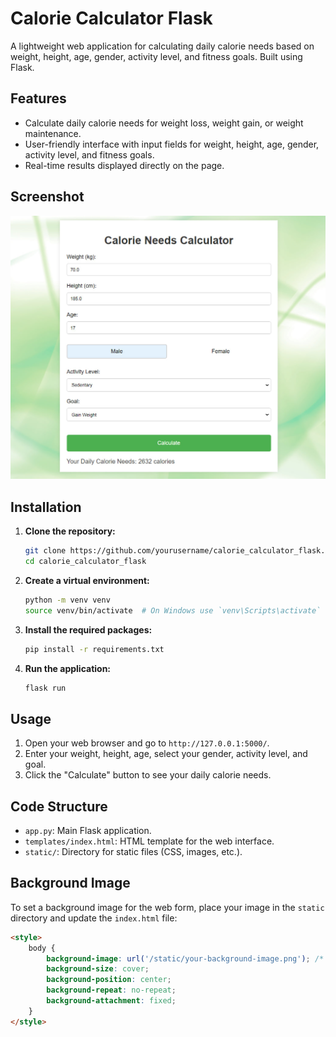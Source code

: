 # Calorie Calculator Flask

A lightweight web application for calculating daily calorie needs based on weight, height, age, gender, activity level, and fitness goals. Built using Flask.

## Features

- Calculate daily calorie needs for weight loss, weight gain, or weight maintenance.
- User-friendly interface with input fields for weight, height, age, gender, activity level, and fitness goals.
- Real-time results displayed directly on the page.

## Screenshot

![Calorie Calculator Screenshot](static/mini_background.jpg) <!-- Replace this URL with the actual URL of your image -->

## Installation

1. **Clone the repository:**
    ```bash
    git clone https://github.com/yourusername/calorie_calculator_flask.git
    cd calorie_calculator_flask
    ```

2. **Create a virtual environment:**
    ```bash
    python -m venv venv
    source venv/bin/activate  # On Windows use `venv\Scripts\activate`
    ```

3. **Install the required packages:**
    ```bash
    pip install -r requirements.txt
    ```

4. **Run the application:**
    ```bash
    flask run
    ```

## Usage

1. Open your web browser and go to `http://127.0.0.1:5000/`.
2. Enter your weight, height, age, select your gender, activity level, and goal.
3. Click the "Calculate" button to see your daily calorie needs.

## Code Structure

- `app.py`: Main Flask application.
- `templates/index.html`: HTML template for the web interface.
- `static/`: Directory for static files (CSS, images, etc.).

## Background Image

To set a background image for the web form, place your image in the `static` directory and update the `index.html` file:

```html
<style>
    body {
        background-image: url('/static/your-background-image.png'); /* Update the image name */
        background-size: cover;
        background-position: center;
        background-repeat: no-repeat;
        background-attachment: fixed;
    }
</style>
